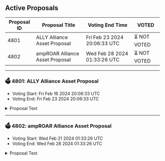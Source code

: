 ## Active Proposals

| Proposal ID | Proposal Title | Voting End Time | VOTED |
|-------------|----------------|-----------------|-------|
| 4801 | ALLY Alliance Asset Proposal | Fri Feb 23 2024 20:06:33 UTC | ⏳ NOT VOTED |
| 4802 | ampROAR Alliance Asset Proposal | Wed Feb 28 2024 01:33:26 UTC | ⏳ NOT VOTED |

---

### 🗳 4801: ALLY Alliance Asset Proposal
- Voting Start: Fri Feb 16 2024 20:06:33 UTC
- Voting End: Fri Feb 23 2024 20:06:33 UTC

<details>
<summary>Proposal Text</summary>
 
This is a proposal to add the ALLY token to the Terra blockchain as an Alliance asset, allowing the AllianceDAO NFT contract to stake ALLY to Terra validators and accrue LUNA staking rewards. LUNA staking rewards accrued by ALLY will be distributed to and locked into unbroken AllianceDAO NFTs. The proposed reward weight is .008 (A projected 0.72% of LUNA staking rewards) with a 0% take rate. By adding ALLY as an Alliance asset, this prop seeks to establish a unique role for AllianceDAO in promoting the adoption and evolution of the Alliance module for Terra and its community. As a leading force driving the success of Alliance throughout Cosmos, AllianceDAO’s ultimate goal is to draw new users and activity back to Terra for the benefit of the Terra ecosystem. For full details on this proposal, visit https://commonwealth.im/terra/discussion/15252-ally-alliance-asset-proposal-updated
</details>

---

### 🗳 4802: ampROAR Alliance Asset Proposal
- Voting Start: Wed Feb 21 2024 01:33:26 UTC
- Voting End: Wed Feb 28 2024 01:33:26 UTC

<details>
<summary>Proposal Text</summary>
 
This is a proposal to add the ampROAR token to the Terra blockchain as an Alliance asset, allowing ampROAR holders to stake ampROAR to Terra validators and accrue LUNA staking rewards. ampROAR is an autocompounding liquid staking token of ROAR, the Lion DAO governance token, developed by Eris Protocol who are a prominent LST provider across Cosmos but born on Terra. The proposed reward weight is .004 (A projected 0.36% of LUNA staking rewards) with a 0% take rate and includes a 21 day unbonding period. By adding ampROAR as an alliance asset, this prop seeks to establish a unique role for Lion DAO in promoting the adoption and evolution of the Alliance module for Terra and its community by demonstrating the ability to form internal alliances on a chain to support active projects that bring value to the chain. Lion DAO has demonstrated it's value to the Terra blockchain by having the widest token distribution, deepest liquidity and highest Market Cap of any Terra native token as well as being associated with ~5% of all on-chain txs in the last 12 months. For full details on this proposal, visit https://commonwealth.im/terra/discussion/15355-amproar-alliance-asset-proposal
</details>
